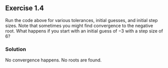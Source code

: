 ## Exercise 1.4

Run the code above for various tolerances, initial guesses, and initial step sizes. Note that sometimes you might find convergence to the negative root. What happens if you start with an initial guess of $-3$ with a step size of $6$?

### Solution

No convergence happens. No roots are found.
